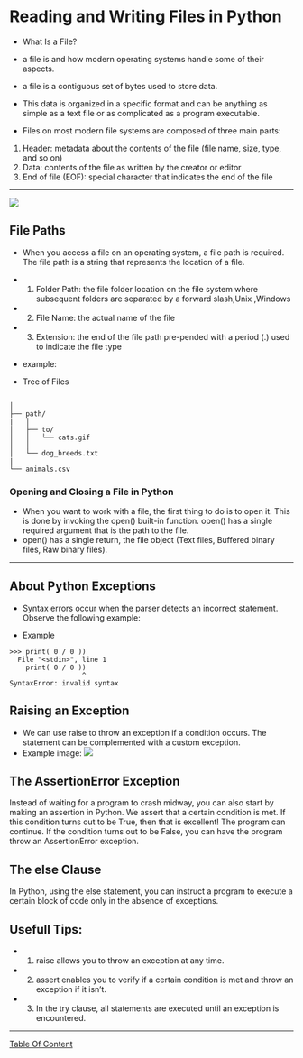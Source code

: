 # Reading and Writing Files in Python

- What Is a File?
- a file is and how modern operating systems handle some of their aspects.
- a file is a contiguous set of bytes used to store data.
- This data is organized in a specific format and can be anything as simple as a text file or as complicated as a program executable. 

- Files on most modern file systems are composed of three main parts:
1) Header: metadata about the contents of the file (file name, size, type, and so on)
2) Data: contents of the file as written by the creator or editor
3) End of file (EOF): special character that indicates the end of the file

------------------------------------------------------------------
![](https://jennybc.github.io/2014-01-27-miami/img/lessons/swc-shell/absolute_relative_path.png)

## File Paths
- When you access a file on an operating system, a file path is required. The file path is a string that represents the location of a file. 
- 1) Folder Path: the file folder location on the file system where subsequent folders are separated by a forward slash,Unix ,Windows
- 2) File Name: the actual name of the file
- 3) Extension: the end of the file path pre-pended with a period (.) used to indicate the file type

- example:
- Tree of Files
```

│
├── path/
|   │
│   ├── to/
│   │   └── cats.gif
│   │
│   └── dog_breeds.txt
|
└── animals.csv

```

###  Opening and Closing a File in Python
- When you want to work with a file, the first thing to do is to open it. This is done by invoking the open() built-in function. open() has a single required argument that is the path to the file. 
- open() has a single return, the file object (Text files, Buffered binary files, Raw binary files).

-----------------------------------------------

## About Python Exceptions

- Syntax errors occur when the parser detects an incorrect statement. Observe the following example:

- Example
```
>>> print( 0 / 0 ))
  File "<stdin>", line 1
    print( 0 / 0 ))
                  ^
SyntaxError: invalid syntax
```


## Raising an Exception
- We can use raise to throw an exception if a condition occurs. The statement can be complemented with a custom exception.
- Example image:
![](https://files.realpython.com/media/raise.3931e8819e08.png)

## The AssertionError Exception
Instead of waiting for a program to crash midway, you can also start by making an assertion in Python. We assert that a certain condition is met. If this condition turns out to be True, then that is excellent! The program can continue. If the condition turns out to be False, you can have the program throw an AssertionError exception.

## The else Clause
In Python, using the else statement, you can instruct a program to execute a certain block of code only in the absence of exceptions.

Usefull Tips:
-------------
- 1) raise allows you to throw an exception at any time.
- 2) assert enables you to verify if a certain condition is met and throw an exception if it isn’t.
- 3) In the try clause, all statements are executed until an exception is encountered.

________________________________________________________

[Table Of Content](https://github.com/omarXzain/401-reading-notes)
